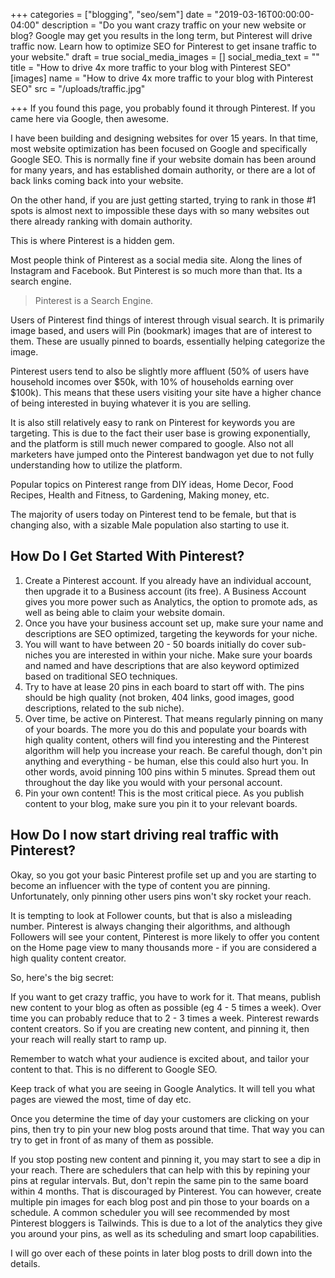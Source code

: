 +++
categories = ["blogging", "seo/sem"]
date = "2019-03-16T00:00:00-04:00"
description = "Do you want crazy traffic on your new website or blog?  Google may get you results in the long term, but Pinterest will drive traffic now.  Learn how to optimize SEO for Pinterest to get insane traffic to your website."
draft = true
social_media_images = []
social_media_text = ""
title = "How to drive 4x more traffic to your blog with Pinterest SEO"
[images]
name = "How to drive 4x more traffic to your blog with Pinterest SEO"
src = "/uploads/traffic.jpg"

+++
If you found this page, you probably found it through Pinterest.  If you came here via Google, then awesome.

I have been building and designing websites for over 15 years.  In that time, most website optimization has been focused on Google and specifically Google SEO.  This is normally fine if your website domain has been around for many years, and has established domain authority, or there are a lot of back links coming back into your website.

On the other hand, if you are just getting started, trying to rank in those #1 spots is almost next to impossible these days with so many websites out there already ranking with domain authority.

This is where Pinterest is a hidden gem.

Most people think of Pinterest as a social media site.  Along the lines of Instagram and Facebook.  But Pinterest is so much more than that.  Its a search engine.

> Pinterest is a Search Engine.

Users of Pinterest find things of interest through visual search.  It is primarily image based, and users will Pin (bookmark) images that are of interest to them.  These are usually pinned to boards, essentially helping categorize the image.

Pinterest users tend to also be slightly more affluent (50% of users have household incomes over $50k, with 10% of households earning over $100k).  This means that these users visiting your site have a higher chance of being interested in buying whatever it is you are selling.

It is also still relatively easy to rank on Pinterest for keywords you are targeting.  This is due to the fact their user base is growing exponentially, and the platform is still much newer compared to google.  Also not all marketers have jumped onto the Pinterest bandwagon yet due to not fully understanding how to utilize the platform.

Popular topics on Pinterest range from DIY ideas, Home Decor, Food Recipes, Health and Fitness, to Gardening, Making money, etc.  

The majority of users today on Pinterest tend to be female, but that is changing also, with a sizable Male population also starting to use it.

## How Do I Get Started With Pinterest?

1. Create a Pinterest account.  If you already have an individual account, then upgrade it to a Business account (its free).  A Business Account gives you more power such as Analytics, the option to promote ads, as well as being able to claim your website domain.
2. Once you have your business account set up, make sure your name and descriptions are SEO optimized, targeting the keywords for your niche.
3. You will want to have between 20 - 50 boards initially do cover sub-niches you are interested in within your niche.  Make sure your boards and named and have descriptions that are also keyword optimized based on traditional SEO techniques.
4. Try to have at lease 20 pins in each board to start off with.  The pins should be high quality (not broken, 404 links, good images, good descriptions, related to the sub niche).
5. Over time, be active on Pinterest.  That means regularly pinning on many of your boards.  The more you do this and populate your boards with high quality content, others will find you interesting and the Pinterest algorithm will help you increase your reach.  Be careful though, don't pin anything and everything - be human, else this could also hurt you.  In other words, avoid pinning 100 pins within 5 minutes.  Spread them out throughout the day like you would with your personal account.
6. Pin your own content!  This is the most critical piece.  As you publish content to your blog, make sure you pin it to your relevant boards.  

## How Do I now start driving real traffic with Pinterest?

Okay, so you got your basic Pinterest profile set up and you are starting to become an influencer with the type of content you are pinning.  Unfortunately, only pinning other users pins won't sky rocket your reach.

It is tempting to look at Follower counts, but that is also a misleading number.  Pinterest is always changing their algorithms, and although Followers will see your content, Pinterest is more likely to offer you content on the Home page view to many thousands more - if you are considered a high quality content creator.

So, here's the big secret:

If you want to get crazy traffic, you have to work for it.  That means, publish new content to your blog as often as possible (eg 4 - 5 times a week).  Over time you can probably reduce that to 2 - 3 times a week.  Pinterest rewards content creators.  So if you are creating new content, and pinning it, then your reach will really start to ramp up.

Remember to watch what your audience is excited about, and tailor your content to that.  This is no different to Google SEO.  

Keep track of what you are seeing in Google Analytics.  It will tell you what pages are viewed the most, time of day etc.

Once you determine the time of day your customers are clicking on your pins, then try to pin your new blog posts around that time.  That way you can try to get in front of as many of them as possible.

If you stop posting new content and pinning it, you may start to see a dip in your reach.  There are schedulers that can help with this by repining your pins at regular intervals.  But, don't repin the same pin to the same board within 4 months.  That is discouraged by Pinterest.  You can however, create multiple pin images for each blog post and pin those to your boards on a schedule.  A common scheduler you will see recommended by most Pinterest bloggers is Tailwinds.  This is due to a lot of the analytics they give you around your pins, as well as its scheduling and smart loop capabilities.

I will go over each of these points in later blog posts to drill down into the details.